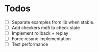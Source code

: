 # Todos


- [ ] Separate examples from lib when stable.
- [ ] Add checkers md5 to check state
- [ ] Implement rollback + replay
- [ ] Force resync implementation
- [ ] Test performance